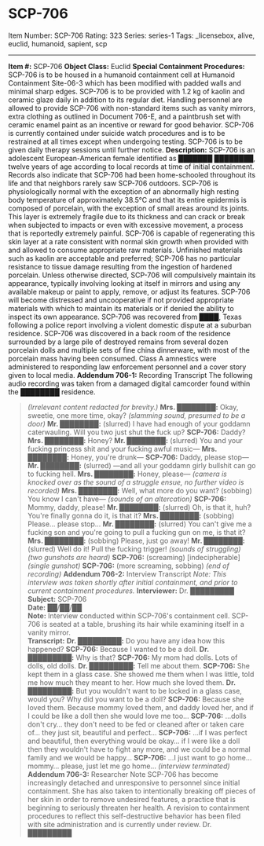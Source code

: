 # SCP-706
Item Number: SCP-706
Rating: 323
Series: series-1
Tags: _licensebox, alive, euclid, humanoid, sapient, scp

---

**Item #:** SCP-706
**Object Class:** Euclid
**Special Containment Procedures:** SCP-706 is to be housed in a humanoid containment cell at Humanoid Containment Site-06-3 which has been modified with padded walls and minimal sharp edges. SCP-706 is to be provided with 1.2 kg of kaolin and ceramic glaze daily in addition to its regular diet.
Handling personnel are allowed to provide SCP-706 with non-standard items such as vanity mirrors, extra clothing as outlined in Document 706-E, and a paintbrush set with ceramic enamel paint as an incentive or reward for good behavior.
SCP-706 is currently contained under suicide watch procedures and is to be restrained at all times except when undergoing testing. SCP-706 is to be given daily therapy sessions until further notice.
**Description:** SCP-706 is an adolescent European-American female identified as ███████ ████████, twelve years of age according to local records at time of initial containment. Records also indicate that SCP-706 had been home-schooled throughout its life and that neighbors rarely saw SCP-706 outdoors.
SCP-706 is physiologically normal with the exception of an abnormally high resting body temperature of approximately 38.5°C and that its entire epidermis is composed of porcelain, with the exception of small areas around its joints. This layer is extremely fragile due to its thickness and can crack or break when subjected to impacts or even with excessive movement, a process that is reportedly extremely painful. SCP-706 is capable of regenerating this skin layer at a rate consistent with normal skin growth when provided with and allowed to consume appropriate raw materials. Unfinished materials such as kaolin are acceptable and preferred; SCP-706 has no particular resistance to tissue damage resulting from the ingestion of hardened porcelain.
Unless otherwise directed, SCP-706 will compulsively maintain its appearance, typically involving looking at itself in mirrors and using any available makeup or paint to apply, remove, or adjust its features. SCP-706 will become distressed and uncooperative if not provided appropriate materials with which to maintain its materials or if denied the ability to inspect its own appearance.
SCP-706 was recovered from ████, Texas following a police report involving a violent domestic dispute at a suburban residence. SCP-706 was discovered in a back room of the residence surrounded by a large pile of destroyed remains from several dozen porcelain dolls and multiple sets of fine china dinnerware, with most of the porcelain mass having been consumed. Class A amnestics were administered to responding law enforcement personnel and a cover story given to local media.
**Addendum 706-1:** Recording Transcript
The following audio recording was taken from a damaged digital camcorder found within the ████████ residence.
> _(Irrelevant content redacted for brevity.)_
> **Mrs. ████████:** Okay, sweetie, one more time, okay?
> _(slamming sound, presumed to be a door)_
> **Mr. ████████:** (slurred) I have had enough of your goddamn caterwauling. Will you two just shut the fuck up?
> **SCP-706:** Daddy?
> **Mrs. ████████:** Honey?
> **Mr. ████████:** (slurred) You and your fucking princess shit and your fucking awful music—
> **Mrs. ████████:** Honey, you're drunk—
> **SCP-706:** Daddy, please stop—
> **Mr. ████████:** (slurred) —and all your goddamn girly bullshit can go to fucking hell.
> **Mrs. ████████:** Honey, please—
> _(camera is knocked over as the sound of a struggle ensue, no further video is recorded)_
> **Mrs. ████████:** Well, what more do you want? (sobbing) You know I can't have—
> _(sounds of an altercation)_
> **SCP-706:** Mommy, daddy, please!
> **Mr. ████████:** (slurred) Oh, is that it, huh? You're finally gonna do it, is that it?
> **Mrs. ████████:** (sobbing) Please… please stop…
> **Mr. ████████:** (slurred) You can't give me a fucking son and you're going to pull a fucking gun on me, is that it?
> **Mrs. ████████:** (sobbing) Please, just go away!
> **Mr. ████████:** (slurred) Well do it! Pull the fucking trigger!
> _(sounds of struggling)_
> _(two gunshots are heard)_
> **SCP-706:** (screaming) [indecipherable]
> _(single gunshot)_
> **SCP-706:** (more screaming, sobbing)
> _(end of recording)_
**Addendum 706-2:** Interview Transcript
_Note: This interview was taken shortly after initial containment, and prior to current containment procedures._
> **Interviewer:** Dr. █████████  
>  **Subject:** SCP-706  
>  **Date:** ██/██/██  
>  **Note:** Interview conducted within SCP-706's containment cell. SCP-706 is seated at a table, brushing its hair while examining itself in a vanity mirror.  
>  **Transcript:**
> **Dr. █████████:** Do you have any idea how this happened?
> **SCP-706:** Because I wanted to be a doll.
> **Dr. █████████:** Why is that?
> **SCP-706:** My mom had dolls. Lots of dolls, old dolls.
> **Dr. █████████:** Tell me about them.
> **SCP-706:** She kept them in a glass case. She showed me them when I was little, told me how much they meant to her. How much she loved them.
> **Dr. █████████:** But you wouldn't want to be locked in a glass case, would you? Why did you want to be a doll?
> **SCP-706:** Because she loved them. Because mommy loved them, and daddy loved her, and if I could be like a doll then she would love me too…
> **SCP-706:** …dolls don't cry… they don't need to be fed or cleaned after or taken care of… they just sit, beautiful and perfect…
> **SCP-706:** …if I was perfect and beautiful, then everything would be okay… if I were like a doll then they wouldn't have to fight any more, and we could be a normal family and we would be happy…
> **SCP-706:** …I just want to go home… mommy… please, just let me go home…
> _(interview terminated)_
**Addendum 706-3:** Researcher Note
> SCP-706 has become increasingly detached and unresponsive to personnel since initial containment. She has also taken to intentionally breaking off pieces of her skin in order to remove undesired features, a practice that is beginning to seriously threaten her health.
> A revision to containment procedures to reflect this self-destructive behavior has been filed with site administration and is currently under review.
> Dr. █████████